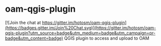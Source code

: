 # oam-qgis-plugin

[![Join the chat at https://gitter.im/hotosm/oam-qgis-plugin](https://badges.gitter.im/Join%20Chat.svg)](https://gitter.im/hotosm/oam-qgis-plugin?utm_source=badge&utm_medium=badge&utm_campaign=pr-badge&utm_content=badge)
QGIS plugin to access and upload to OAM
